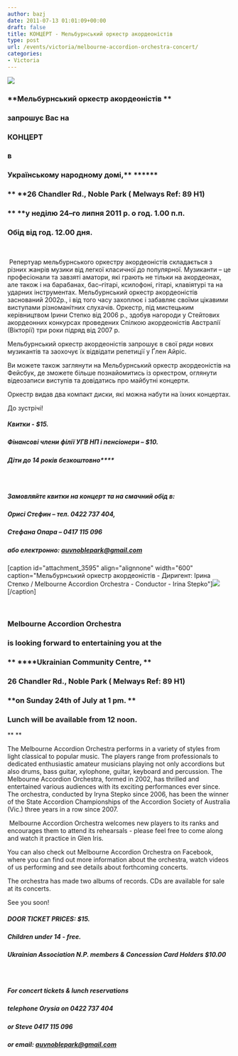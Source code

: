 ```yaml
---
author: bazj
date: 2011-07-13 01:01:09+00:00
draft: false
title: КОНЦЕРТ - Мельбурнський оркестр акордеоністів
type: post
url: /events/victoria/melbourne-accordion-orchestra-concert/
categories:
- Victoria
---
```


[![](http://www.ozeukes.com/wp-content/uploads/2011/07/AUV-Colour-thumb1.jpg)
](http://www.ozeukes.com/wp-content/uploads/2011/07/AUV-Colour-thumb1.jpg)





### **Мельбурнський оркестр акордеоністів **




### **запрошує Вас на**




### **КОНЦЕРТ**




### **в**




### **Українському народному домі,**** ******




### ** ****26 ****Chandler**** ****Rd****., ****Noble**** ****Park**** ****( Melways Ref: 89 H1****)**




### ** ****у неділю 24–го липня 2011 р. о год. 1.00 п.п.**




### **Обід від год. 12.00 дня.**


 

 Репертуар мельбурнського оркестру акордеоністів складається з різних жанрів музики від легкої класичної до популярної. Музиканти – це професіонали та завзяті аматори, які грають не тільки на акордеонах, але також і на барабанах, бас–гітарі, ксилофоні, гітарі, клавіятурі та на ударних інструментах. Мельбурнський оркестр акордеоністів заснований 2002р., і від того часу захоплює і забавляє своїми цікавими виступами різноманітних слухачів. Оркестр, під мистецьким керівництвом Ірини Степко від 2006 р., здобув нагороди у Стейтових акордеонних конкурсах проведених Спілкою акордеоністів Австралії (Вікторії) три роки підряд від 2007 р.

Мельбурнський оркестр акордеоністів запрошує в свої ряди нових музикантів та заохочує їх відвідати репетиції у Ґлен Айріс.

Ви можете також заглянути на Мельбурнський оркестр акордеоністів на Фейсбук, де зможете більше познайомитись із оркестром, оглянути відеозаписи виступів та довідатись про майбутні концерти.

Оркестр видав два компакт диски, які можна набути на їхних концертах.

До зустрічі!


##### Квитки - $15.




##### Фінансові члени філії УГВ НП і пенсіонери – $10.




##### Діти до 14 років безкоштовно****




#####  




##### Замовляйте квитки на концерт та на смачний обід в:




##### Орисі Стефин – тел. 0422 737 404,




##### Стефана Опара – 0417 115 096




##### або електронно: [auvnoblepark@gmail.com](mailto:auvnoblepark@gmail.com)


[caption id="attachment_3595" align="alignnone" width="600" caption="Мельбурнський оркестр акордеоністів - Диригент: Ірина Степко / Melbourne Accordion Orchestra - Conductor - Irina Stepko"][![](http://www.ozeukes.com/wp-content/uploads/2011/07/Melbourne-Accordion-Orchestra.jpg)
](http://www.ozeukes.com/wp-content/uploads/2011/07/Melbourne-Accordion-Orchestra.jpg)[/caption]

 


### **Melbourne Accordion Orchestra**




### **is looking forward to entertaining you at the**




### ** ****Ukrainian Community Centre, **




### **26 ****Chandler**** ****Rd****., ****Noble**** ****Park**** ****( Melways Ref: 89 H1****)**




### **on Sunday 24th of July at 1 pm. **




### **Lunch will be available from 12 noon.**




** **




The Melbourne Accordion Orchestra performs in a variety of styles from light classical to popular music. The players range from professionals to dedicated enthusiastic amateur musicians playing not only accordions but also drums, bass guitar, xylophone, guitar, keyboard and percussion. The Melbourne Accordion Orchestra, formed in 2002, has thrilled and entertained various audiences with its exciting performances ever since. The orchestra, conducted by Iryna Stepko since 2006, has been the winner of the State Accordion Championships of the Accordion Society of Australia (Vic.) three years in a row since 2007.


 Melbourne Accordion Orchestra welcomes new players to its ranks and encourages them to attend its rehearsals - please feel free to come along and watch it practice in Glen Iris.

You can also check out Melbourne Accordion Orchestra on Facebook, where you can find out more information about the orchestra, watch videos of us performing and see details about forthcoming concerts.

The orchestra has made two albums of records. CDs are available for sale at its concerts.

See you soon!


##### DOOR TICKET PRICES: $15.




##### Children under 14 - free.




##### Ukrainian Association N.P. members & Concession Card Holders $10.00




#####  




##### For concert tickets & lunch reservations




##### telephone Orysia on 0422 737 404




##### or Steve 0417 115 096




##### or email: [auvnoblepark@gmail.com](mailto:auvnoblepark@gmail.com)




####  
